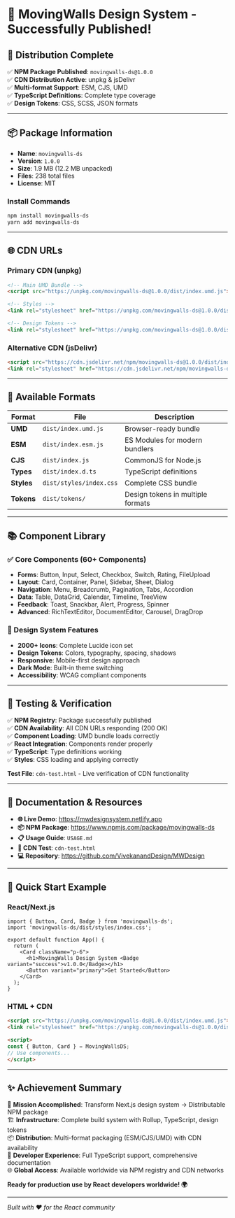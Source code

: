 # 🎉 MovingWalls Design System - Successfully Published!

## 🚀 **Distribution Complete**

✅ **NPM Package Published**: `movingwalls-ds@1.0.0`  
✅ **CDN Distribution Active**: unpkg & jsDelivr  
✅ **Multi-format Support**: ESM, CJS, UMD  
✅ **TypeScript Definitions**: Complete type coverage  
✅ **Design Tokens**: CSS, SCSS, JSON formats  

---

## 📦 **Package Information**

- **Name**: `movingwalls-ds`
- **Version**: `1.0.0`
- **Size**: 1.9 MB (12.2 MB unpacked)
- **Files**: 238 total files
- **License**: MIT

### Install Commands
```bash
npm install movingwalls-ds
yarn add movingwalls-ds
```

---

## 🌐 **CDN URLs**

### Primary CDN (unpkg)
```html
<!-- Main UMD Bundle -->
<script src="https://unpkg.com/movingwalls-ds@1.0.0/dist/index.umd.js"></script>

<!-- Styles -->
<link rel="stylesheet" href="https://unpkg.com/movingwalls-ds@1.0.0/dist/styles/index.css">

<!-- Design Tokens -->
<link rel="stylesheet" href="https://unpkg.com/movingwalls-ds@1.0.0/dist/tokens/tokens.css">
```

### Alternative CDN (jsDelivr)
```html
<script src="https://cdn.jsdelivr.net/npm/movingwalls-ds@1.0.0/dist/index.umd.js"></script>
<link rel="stylesheet" href="https://cdn.jsdelivr.net/npm/movingwalls-ds@1.0.0/dist/styles/index.css">
```

---

## 🔧 **Available Formats**

| Format | File | Description |
|--------|------|-------------|
| **UMD** | `dist/index.umd.js` | Browser-ready bundle |
| **ESM** | `dist/index.esm.js` | ES Modules for modern bundlers |
| **CJS** | `dist/index.js` | CommonJS for Node.js |
| **Types** | `dist/index.d.ts` | TypeScript definitions |
| **Styles** | `dist/styles/index.css` | Complete CSS bundle |
| **Tokens** | `dist/tokens/` | Design tokens in multiple formats |

---

## 📚 **Component Library**

### ✅ Core Components (60+ Components)
- **Forms**: Button, Input, Select, Checkbox, Switch, Rating, FileUpload
- **Layout**: Card, Container, Panel, Sidebar, Sheet, Dialog
- **Navigation**: Menu, Breadcrumb, Pagination, Tabs, Accordion
- **Data**: Table, DataGrid, Calendar, Timeline, TreeView
- **Feedback**: Toast, Snackbar, Alert, Progress, Spinner
- **Advanced**: RichTextEditor, DocumentEditor, Carousel, DragDrop

### 🎨 Design System Features
- **2000+ Icons**: Complete Lucide icon set
- **Design Tokens**: Colors, typography, spacing, shadows
- **Responsive**: Mobile-first design approach
- **Dark Mode**: Built-in theme switching
- **Accessibility**: WCAG compliant components

---

## 🧪 **Testing & Verification**

✅ **NPM Registry**: Package successfully published  
✅ **CDN Availability**: All CDN URLs responding (200 OK)  
✅ **Component Loading**: UMD bundle loads correctly  
✅ **React Integration**: Components render properly  
✅ **TypeScript**: Type definitions working  
✅ **Styles**: CSS loading and applying correctly  

**Test File**: `cdn-test.html` - Live verification of CDN functionality

---

## 📖 **Documentation & Resources**

- **🌐 Live Demo**: https://mwdesignsystem.netlify.app
- **📦 NPM Package**: https://www.npmjs.com/package/movingwalls-ds
- **📋 Usage Guide**: `USAGE.md`
- **🧪 CDN Test**: `cdn-test.html`
- **💻 Repository**: https://github.com/VivekanandDesign/MWDesign

---

## 🚀 **Quick Start Example**

### React/Next.js
```tsx
import { Button, Card, Badge } from 'movingwalls-ds';
import 'movingwalls-ds/dist/styles/index.css';

export default function App() {
  return (
    <Card className="p-6">
      <h1>MovingWalls Design System <Badge variant="success">v1.0.0</Badge></h1>
      <Button variant="primary">Get Started</Button>
    </Card>
  );
}
```

### HTML + CDN
```html
<script src="https://unpkg.com/movingwalls-ds@1.0.0/dist/index.umd.js"></script>
<link rel="stylesheet" href="https://unpkg.com/movingwalls-ds@1.0.0/dist/styles/index.css">

<script>
const { Button, Card } = MovingWallsDS;
// Use components...
</script>
```

---

## ✨ **Achievement Summary**

🎯 **Mission Accomplished**: Transform Next.js design system → Distributable NPM package  
🏗️ **Infrastructure**: Complete build system with Rollup, TypeScript, design tokens  
📦 **Distribution**: Multi-format packaging (ESM/CJS/UMD) with CDN availability  
🔧 **Developer Experience**: Full TypeScript support, comprehensive documentation  
🌐 **Global Access**: Available worldwide via NPM registry and CDN networks  

**Ready for production use by React developers worldwide! 🌍**

---

*Built with ❤️ for the React community*
